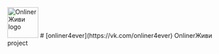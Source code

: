 <img src="https://pp.vk.me/c622319/v622319469/16188/DWPpgGGQBOw.jpg" alt="OnlinerЖиви logo" height="70" >
# [onliner4ever](https://vk.com/onliner4ever) 
OnlinerЖиви project